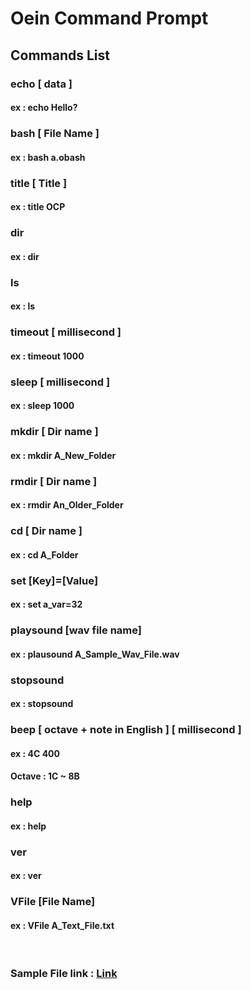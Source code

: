 # Oein Command Prompt
### 
## Commands List
### echo [ data ]
#### ex : echo Hello?
### bash [ File Name ]
#### ex : bash a.obash
### title [ Title ]
#### ex : title OCP
### dir
#### ex : dir
### ls
#### ex : ls
### timeout [ millisecond ]
#### ex : timeout 1000
### sleep [ millisecond ]
#### ex : sleep 1000
### mkdir [ Dir name ]
#### ex : mkdir A_New_Folder
### rmdir [ Dir name ]
#### ex : rmdir An_Older_Folder
### cd [ Dir name ]
#### ex : cd A_Folder
### set [Key]=[Value]
#### ex : set a_var=32
### playsound [wav file name]
#### ex : plausound A_Sample_Wav_File.wav
### stopsound
#### ex : stopsound
### beep [ octave + note in English ] [ millisecond ]
#### ex : 4C 400
#### Octave : 1C ~ 8B
### help
#### ex : help
### ver
#### ex : ver
### VFile [File Name]
#### ex : VFile A_Text_File.txt
&nbsp;
### Sample File link : <a href="https://github.com/Oein/Oein_Command_Prompt/tree/master/Samples">Link</a>